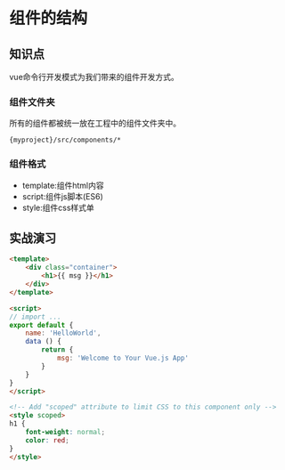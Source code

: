 组件的结构
==========

## 知识点

vue命令行开发模式为我们带来的组件开发方式。

### 组件文件夹

所有的组件都被统一放在工程中的组件文件夹中。

~~~
{myproject}/src/components/*
~~~

### 组件格式

* template:组件html内容
* script:组件js脚本(ES6)
* style:组件css样式单

## 实战演习

~~~html
<template>
    <div class="container">
        <h1>{{ msg }}</h1>
    </div>
</template>

<script>
// import ...
export default {
    name: 'HelloWorld',
    data () {
        return {
            msg: 'Welcome to Your Vue.js App'
        }
    }
}
</script>

<!-- Add "scoped" attribute to limit CSS to this component only -->
<style scoped>
h1 {
    font-weight: normal;
    color: red;
}
</style>
~~~


